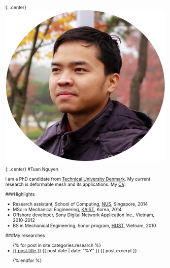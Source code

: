 
{: .center}
![portrait](/img/portrait.png)

{: .center}
#Tuan Nguyen

I am a PhD candidate from [Technical University Denmark][DTU]. My current research is deformable mesh and its applications. My  [CV][cv].

###Highlights

* Research assistant, School of Computing, [NUS][NUS], Singapore, 2014
* MSc in Mechanical Engineering, [KAIST][Kaist], Korea, 2014
* Offshore developer, Sony Digital Network Application Inc., Vietnam, 2010-2012
* BS in Mechanical Engineering, honor program, [HUST][Hust], Vietnam, 2010

###My researches
<ul class="post-list">
  {% for post in site.categories.research %}
    <li>
      <a class="post-link" href="{{ post.url | prepend: site.baseurl }}">{{ post.title }}</a>
      <span class="post-meta">{{ post.date | date: "%Y" }}</span>
      {{ post.excerpt }}
    </li>

  {% endfor %}
</ul>


[DTU]: http://www.dtu.dk
[Kaist]: http://www.kaist.edu/html/en/index.html
[Hust]: http://en.hust.edu.vn/home
[NUS]: http://www.nus.edu.sg
[cv]: /assets/cv.pdf
